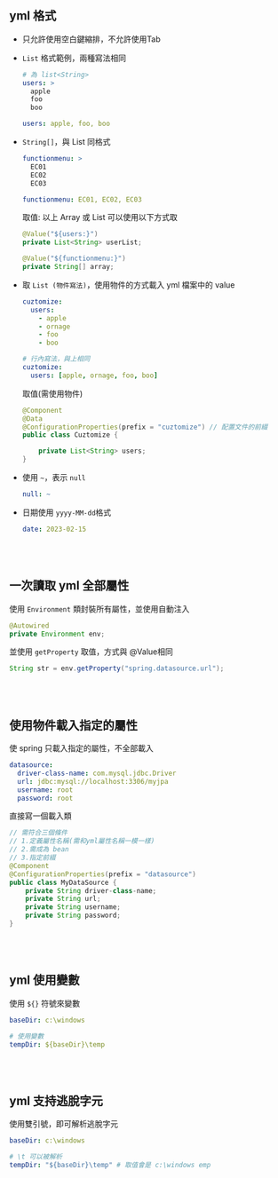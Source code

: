 ## yml 格式

* 只允許使用空白鍵縮排，不允許使用Tab
*  `List` 格式範例，兩種寫法相同

    ```yml
    # 為 list<String>
    users: >
      apple
      foo
      boo
    ```
    ```yml
    users: apple, foo, boo
    ```

* `String[]`，與 List 同格式
    ```yml
    functionmenu: >
      EC01
      EC02
      EC03
    ```
    ```yml
    functionmenu: EC01, EC02, EC03
    ```

    取值: 以上 Array 或 List 可以使用以下方式取

    ```java
    @Value("${users:}")
    private List<String> userList;

    @Value("${functionmenu:}")
    private String[] array;
    ```
* 取 `List (物件寫法)`，使用物件的方式載入 yml 檔案中的 value
    ```yml
    cuztomize: 
      users:
        - apple
        - ornage
        - foo
        - boo
    ```
    ```yml
    # 行內寫法，與上相同
    cuztomize: 
      users: [apple, ornage, foo, boo]
    ```
    取值(需使用物件)
    ```java
    @Component
    @Data
    @ConfigurationProperties(prefix = "cuztomize") // 配置文件的前綴
    public class Cuztomize {

        private List<String> users;
    }
    ```

* 使用 `~`，表示 `null`

    ```yml
    null: ~
    ```
* 日期使用 `yyyy-MM-dd`格式
    ```yml
    date: 2023-02-15
    ```

<br/>

<br/>

## 一次讀取 yml 全部屬性
使用 `Environment` 類封裝所有屬性，並使用自動注入
```java
@Autowired
private Environment env;
```
並使用 `getProperty` 取值，方式與 @Value相同
```java
String str = env.getProperty("spring.datasource.url");
```

<br/>

<br/>

## 使用物件載入指定的屬性
使 spring 只載入指定的屬性，不全部載入
```yml
datasource:
  driver-class-name: com.mysql.jdbc.Driver
  url: jdbc:mysql://localhost:3306/myjpa
  username: root
  password: root
```
直接寫一個載入類
```java
// 需符合三個條件
// 1.定義屬性名稱(需和yml屬性名稱一模一樣)
// 2.需成為 bean
// 3.指定前綴
@Component
@ConfigurationProperties(prefix = "datasource")
public class MyDataSource {
    private String driver-class-name;
    private String url;
    private String username;
    private String password;
}
```

<br/>

<br/>

## yml 使用變數

使用 `${}` 符號來變數

```yml
baseDir: c:\windows

# 使用變數
tempDir: ${baseDir}\temp
```

<br/>

<br/>

## yml 支持逃脫字元
使用雙引號，即可解析逃脫字元
```yml
baseDir: c:\windows

# \t 可以被解析
tempDir: "${baseDir}\temp" # 取值會是 c:\windows emp
```

<br/>

<br/>

